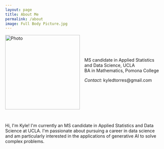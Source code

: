 ```yaml
---
layout: page
title: About Me
permalink: /about
image: Full Body Picture.jpg
---
```


<div class="row" style="display:flex; align-items:center;">
    <div>
        <img src="{{ site.url }}/images/Grad picture.jpg"
			alt="Photo" 
			width="240"
			style="margin-right:15px;">
    </div> 
        <div class="titles">
            MS candidate in Applied Statistics and Data Science, UCLA<br>
            BA in Mathematics, Pomona College
	      <br>	
	      <p class="contact">
			  <i class="muted">Contact:</i> kyledtorres@gmail.com
		  </p>
	  </div>
    </div>
</div>

<div class="row">
    <div class="twelve columns">
        <hr>
    </div>
</div>

<p>
	Hi, I'm Kyle! I'm currently an MS candidate in Applied Statistics and Data Science at UCLA. I'm passionate about pursuing a career in 		data science and am particularly interested in the applications of generative AI to solve complex problems.
</p>
